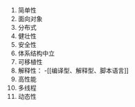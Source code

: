 1. 简单性
2. 面向对象
3. 分布式
4. 健壮性
5. 安全性
6. 体系结构中立
7. 可移植性
9. 解释性： -[[编译型、解释型、脚本语言]]
10. 高性能
11. 多线程
12. 动态性

